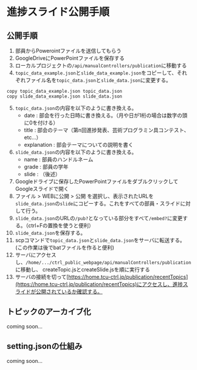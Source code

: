 # 進捗スライド公開手順

## 公開手順

1. 部員からPowerointファイルを送信してもらう
2. GoogleDriveにPowerPointファイルを保存する
3. ローカルプロジェクトの`/api/manualControllers/publication`に移動する
4. `topic_data_example.json`と`slide_data_example.json`をコピーして、それぞれファイル名を`topic_data.json`と`slide_data.json`に変更する。

```
copy topic_data_example.json topic_data.json
copy slide_data_example.json slide_data.json
```

5. `topic_data.json`の内容を以下のように書き換える。
    - date : 部会を行った日時に書き換える。（月や日が1桁の場合は数字の頭に0を付ける）
    - title : 部会のテーマ（第n回進捗発表、芸術プログラミン具コンテスト、etc...）
    - explanation : 部会テーマについての説明を書く
6. `slide_data.json`の内容を以下のように書き換える。
    - name : 部員のハンドルネーム
    - grade : 部員の学年
    - slide : （後述）
7. Googleドライブに保存したPowerPointファイルをダブルクリックしてGoogleスライドで開く
8. ファイル > WEBに公開 > 公開 を選択し、表示されたURLを`slide_data.json`の`slide`にコピーする。これをすべての部員・スライドに対して行う。
9. `slide_data.json`のURLの`/pub?`となっている部分をすべて`/embed?`に変更する。（ctrl+Fの置換を使うと便利）
10. `slide_data.json`を保存する。
11. scpコマンドで`topic_data.json`と`slide_data.json`をサーバに転送する。
(この作業は後でbatファイルを作ると便利)
12. サーバにアクセスし、`/home/.../ctrl_public_webpage/api/manualControllers/publication`に移動し、
createTopic.jsとcreateSlide.jsを順に実行する
13. サーバの接続を切って[https://home.tcu-ctrl.jp/publication/recentTopics](https://home.tcu-ctrl.jp/publication/recentTopics)にアクセスし、進捗スライドが公開されているか確認する。

## トピックのアーカイブ化

coming soon...

## setting.jsonの仕組み

coming soon...
